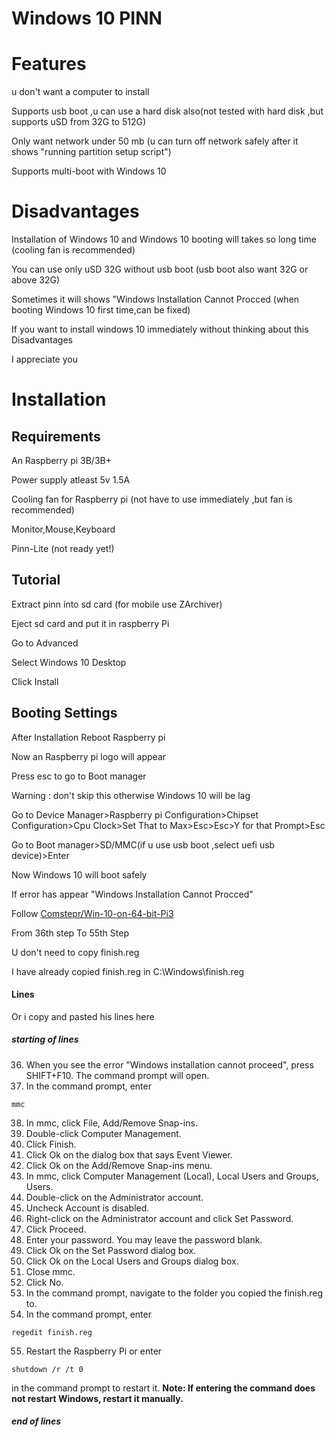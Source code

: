 # Windows 10 PINN

# Features
u don't want a computer to install

Supports usb boot ,u can use a hard disk also(not tested with hard disk ,but supports uSD from 32G to 512G)

Only want network under 50 mb (u can turn off network safely after it shows "running partition setup script")

Supports multi-boot with Windows 10
# Disadvantages
Installation of Windows 10 and Windows 10 booting will takes so long time (cooling fan is recommended)

You can use only uSD 32G without usb boot (usb boot also want 32G or above 32G)

Sometimes it will shows "Windows Installation Cannot Procced (when booting Windows 10 first time,can be fixed)

If you want to install windows 10 immediately without thinking about this Disadvantages

I appreciate you
# Installation
## Requirements
An Raspberry pi 3B/3B+

Power supply atleast 5v 1.5A

Cooling fan for Raspberry pi (not have to use immediately ,but fan is recommended)

Monitor,Mouse,Keyboard

Pinn-Lite (not ready yet!)

## Tutorial
Extract pinn into sd card (for mobile use ZArchiver)

Eject sd card and put it in raspberry Pi

Go to Advanced

Select Windows 10 Desktop

Click Install
## Booting Settings
After Installation Reboot Raspberry pi

Now an Raspberry pi logo will appear

Press esc to go to Boot manager

Warning : don't skip this otherwise Windows 10 will be lag

Go to Device Manager>Raspberry pi Configuration>Chipset Configuration>Cpu Clock>Set That to Max>Esc>Esc>Y for that Prompt>Esc

Go to Boot manager>SD/MMC(if u use usb boot ,select uefi usb device)>Enter

Now Windows 10 will boot safely

If error has appear "Windows Installation Cannot Procced"

Follow [Comstepr/Win-10-on-64-bit-Pi3](https://github.com/Comstepr/Win10-on-64-bit-Pi3)

From 36th step To 55th Step

U don't need to copy finish.reg

I have already copied finish.reg in C:\Windows\finish.reg

#### Lines
Or i copy and pasted his lines here

##### starting of lines

36. When you see the error "Windows installation cannot proceed", press SHIFT+F10. The command prompt will open.
37. In the command prompt, enter 
```
mmc
```
38. In mmc, click File, Add/Remove Snap-ins.
39. Double-click Computer Management.
40. Click Finish.
41. Click Ok on the dialog box that says Event Viewer.
42. Click Ok on the Add/Remove Snap-ins menu.
43. In mmc, click Computer Management (Local), Local Users and Groups, Users.
44. Double-click on the Administrator account.
45. Uncheck Account is disabled.
46. Right-click on the Administrator account and click Set Password.
47. Click Proceed.
48. Enter your password. You may leave the password blank.
49. Click Ok on the Set Password dialog box.
50. Click Ok on the Local Users and Groups dialog box.
51. Close mmc.
52. Click No.
53. In the command prompt, navigate to the folder you copied the finish.reg to.
54. In the command prompt, enter 
```
regedit finish.reg
```
55. Restart the Raspberry Pi or enter 
```
shutdown /r /t 0
```
in the command prompt to restart it.
**Note: If entering the command does not restart Windows, restart it manually.**

##### end of lines
